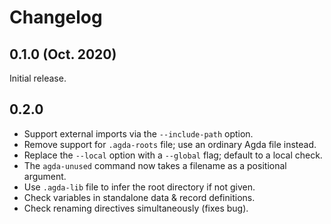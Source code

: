 # Changelog

## 0.1.0 (Oct. 2020)

Initial release.

## 0.2.0

- Support external imports via the `--include-path` option.
- Remove support for `.agda-roots` file; use an ordinary Agda file instead.
- Replace the `--local` option with a `--global` flag; default to a local check.
- The `agda-unused` command now takes a filename as a positional argument.
- Use `.agda-lib` file to infer the root directory if not given.
- Check variables in standalone data & record definitions.
- Check renaming directives simultaneously (fixes bug).

